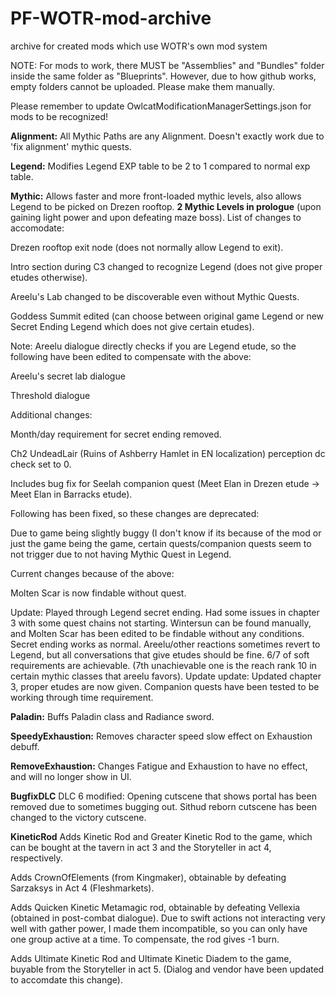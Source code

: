 # PF-WOTR-mod-archive
archive for created mods which use WOTR's own mod system

NOTE:
For mods to work, there MUST be "Assemblies" and "Bundles" folder inside the same folder as "Blueprints". However, due to how github works, empty folders cannot be uploaded. Please make them manually.

Please remember to update OwlcatModificationManagerSettings.json for mods to be recognized!

**Alignment:**
All Mythic Paths are any Alignment. Doesn't exactly work due to 'fix alignment' mythic quests.

**Legend:**
Modifies Legend EXP table to be 2 to 1 compared to normal exp table.

**Mythic:**
Allows faster and more front-loaded mythic levels, also allows Legend to be picked on Drezen rooftop.
**2 Mythic Levels in prologue** (upon gaining light power and upon defeating maze boss).
List of changes to accomodate:

Drezen rooftop exit node (does not normally allow Legend to exit).

Intro section during C3 changed to recognize Legend (does not give proper etudes otherwise).

Areelu's Lab changed to be discoverable even without Mythic Quests.

Goddess Summit edited (can choose between original game Legend or new Secret Ending Legend which does not give certain etudes).

Note: Areelu dialogue directly checks if you are Legend etude, so the following have been edited to compensate with the above:

Areelu's secret lab dialogue

Threshold dialogue

Additional changes:

Month/day requirement for secret ending removed.

Ch2 UndeadLair (Ruins of Ashberry Hamlet in EN localization) perception dc check set to 0.

Includes bug fix for Seelah companion quest (Meet Elan in Drezen etude -> Meet Elan in Barracks etude).

Following has been fixed, so these changes are deprecated:


Due to game being slightly buggy (I don't know if its because of the mod or just the game being the game, certain quests/companion quests seem to not trigger due to not having Mythic Quest in Legend.

Current changes because of the above:

Molten Scar is now findable without quest.

Update: Played through Legend secret ending. Had some issues in chapter 3 with some quest chains not starting. Wintersun can be found manually, and Molten Scar has been edited to be findable without any conditions. Secret ending works as normal. Areelu/other reactions sometimes revert to Legend, but all conversations that give etudes should be fine. 6/7 of soft requirements are achievable. (7th unachievable one is the reach rank 10 in certain mythic classes that areelu favors).
Update update: Updated chapter 3, proper etudes are now given. Companion quests have been tested to be working through time requirement.

**Paladin:**
Buffs Paladin class and Radiance sword.

**SpeedyExhaustion:**
Removes character speed slow effect on Exhaustion debuff.

**RemoveExhaustion:**
Changes Fatigue and Exhaustion to have no effect, and will no longer show in UI.

**BugfixDLC**
DLC 6 modified: Opening cutscene that shows portal has been removed due to sometimes bugging out. Sithud reborn cutscene has been changed to the victory cutscene.

**KineticRod**
Adds Kinetic Rod and Greater Kinetic Rod to the game, which can be bought at the tavern in act 3 and the Storyteller in act 4, respectively.

Adds CrownOfElements (from Kingmaker), obtainable by defeating Sarzaksys in Act 4 (Fleshmarkets).

Adds Quicken Kinetic Metamagic rod, obtainable by defeating Vellexia (obtained in post-combat dialogue). Due to swift actions not interacting very well with gather power, I made them incompatible, so you can only have one group active at a time. To compensate, the rod gives -1 burn.

Adds Ultimate Kinetic Rod and Ultimate Kinetic Diadem to the game, buyable from the Storyteller in act 5. (Dialog and vendor have been updated to accomdate this change).
